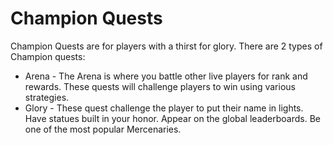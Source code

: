 # Champion Quests

Champion Quests are for players with a thirst for glory. There are 2 types of Champion quests:

* Arena - The Arena is where you battle other live players for rank and rewards. These quests will challenge players to win using various strategies.
* Glory - These quest challenge the player to put their name in lights. Have statues built in your honor. Appear on the global leaderboards. Be one of the most popular Mercenaries.
